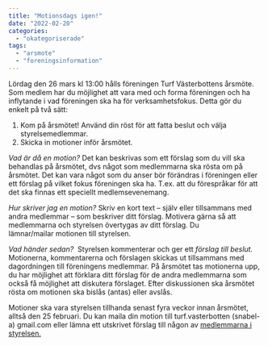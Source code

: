 ```yaml
---
title: "Motionsdags igen!"
date: "2022-02-20"
categories: 
  - "okategoriserade"
tags: 
  - "arsmote"
  - "foreningsinformation"
---
```


Lördag den 26 mars kl 13:00 hålls föreningen Turf Västerbottens årsmöte. Som medlem har du möjlighet att vara med och forma föreningen och ha inflytande i vad föreningen ska ha för verksamhetsfokus. Detta gör du enkelt på två sätt:

1. Kom på årsmötet! Använd din röst för att fatta beslut och välja styrelsemedlemmar.
2. Skicka in motioner inför årsmötet.

_Vad är då en motion?_ Det kan beskrivas som ett förslag som du vill ska behandlas på årsmötet, dvs något som medlemmarna ska rösta om på årsmötet. Det kan vara något som du anser bör förändras i föreningen eller ett förslag på vilket fokus föreningen ska ha. T.ex. att du förespråkar för att det ska finnas ett speciellt medlemsevenemang.

_Hur skriver jag en motion?_ Skriv en kort text – själv eller tillsammans med andra medlemmar – som beskriver ditt förslag. Motivera gärna så att medlemmarna och styrelsen övertygas av ditt förslag. Du lämnar/mailar motionen till styrelsen.

_Vad händer sedan?_  Styrelsen kommenterar och ger ett _förslag till beslut._ Motionerna, kommentarerna och förslagen skickas ut tillsammans med dagordningen till föreningens medlemmar. På årsmötet tas motionerna upp, du har möjlighet att förklara ditt förslag för de andra medlemmarna som också få möjlighet att diskutera förslaget. Efter diskussionen ska årsmötet rösta om motionen ska bislås (antas) eller avslås.

Motioner ska vara styrelsen tillhanda senast fyra veckor innan årsmötet, alltså den 25 februari. Du kan maila din motion till turf.vasterbotten (snabel-a) gmail.com eller lämna ett utskrivet förslag till någon av [medlemmarna i styrelsen.](https://turfvasterbotten.wordpress.com/styrelsen/)
